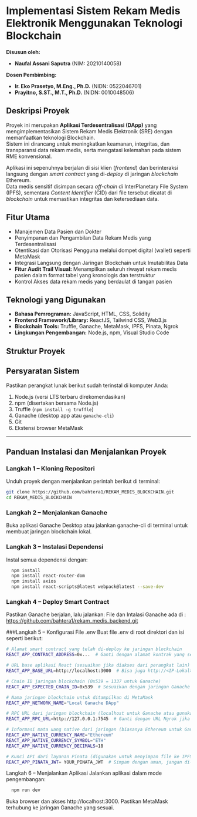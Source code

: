 # Implementasi Sistem Rekam Medis Elektronik Menggunakan Teknologi Blockchain

**Disusun oleh:**
* **Naufal Assani Saputra** (NIM: 20210140058)

**Dosen Pembimbing:**
* **Ir. Eko Prasetyo, M.Eng., Ph.D.** (NIDN: 0522046701)  
* **Prayitno, S.ST., M.T., Ph.D.** (NIDN: 0010048506)

## Deskripsi Proyek

Proyek ini merupakan **Aplikasi Terdesentralisasi (DApp)** yang mengimplementasikan Sistem Rekam Medis Elektronik (SRE) dengan memanfaatkan teknologi Blockchain.  
Sistem ini dirancang untuk meningkatkan keamanan, integritas, dan transparansi data rekam medis, serta mengatasi kelemahan pada sistem RME konvensional.

Aplikasi ini sepenuhnya berjalan di sisi klien (*frontend*) dan berinteraksi langsung dengan *smart contract* yang di-*deploy* di jaringan *blockchain* Ethereum.  
Data medis sensitif disimpan secara *off-chain* di InterPlanetary File System (IPFS), sementara *Content Identifier* (CID) dari file tersebut dicatat di *blockchain* untuk memastikan integritas dan ketersediaan data.

## Fitur Utama

* Manajemen Data Pasien dan Dokter  
* Penyimpanan dan Pengambilan Data Rekam Medis yang Terdesentralisasi  
* Otentikasi dan Otorisasi Pengguna melalui dompet digital (wallet) seperti MetaMask  
* Integrasi Langsung dengan Jaringan Blockchain untuk Imutabilitas Data  
* **Fitur Audit Trail Visual:** Menampilkan seluruh riwayat rekam medis pasien dalam format tabel yang kronologis dan terstruktur  
* Kontrol Akses data rekam medis yang berdaulat di tangan pasien  

## Teknologi yang Digunakan

* **Bahasa Pemrograman:** JavaScript, HTML, CSS, Solidity  
* **Frontend Framework/Library:** ReactJS, Tailwind CSS, Web3.js  
* **Blockchain Tools:** Truffle, Ganache, MetaMask, IPFS, Pinata, Ngrok  
* **Lingkungan Pengembangan:** Node.js, npm, Visual Studio Code

## Struktur Proyek


## Persyaratan Sistem

Pastikan perangkat lunak berikut sudah terinstal di komputer Anda:

1. Node.js (versi LTS terbaru direkomendasikan)  
2. npm (disertakan bersama Node.js)  
3. Truffle (`npm install -g truffle`)  
4. Ganache (desktop app atau `ganache-cli`)  
5. Git  
6. Ekstensi browser MetaMask  

---

## Panduan Instalasi dan Menjalankan Proyek

### Langkah 1 – Kloning Repositori

Unduh proyek dengan menjalankan perintah berikut di terminal:

```bash
git clone https://github.com/bahtera1/REKAM_MEDIS_BLOCKCHAIN.git
cd REKAM_MEDIS_BLOCKCHAIN
```
### Langkah 2 – Menjalankan Ganache
Buka aplikasi Ganache Desktop atau jalankan ganache-cli di terminal untuk membuat jaringan blockchain lokal.

### Langkah 3 – Instalasi Dependensi
Instal semua dependensi dengan:
```bash
  npm install
  npm install react-router-dom
  npm install axios
  npm install react-scripts@latest webpack@latest --save-dev
```

### Langkah 4 – Deploy Smart Contract
Pastikan Ganache berjalan, lalu jalankan:
File dan Intalasi Ganache ada di : https://github.com/bahtera1/rekam_medis_backend.git

###Langkah 5 – Konfigurasi File .env
Buat file .env di root direktori dan isi seperti berikut:
```bash
# Alamat smart contract yang telah di-deploy ke jaringan blockchain
REACT_APP_CONTRACT_ADDRESS=0x...  # Ganti dengan alamat kontrak yang sebenarnya

# URL base aplikasi React (sesuaikan jika diakses dari perangkat lain)
REACT_APP_BASE_URL=http://localhost:3000  # Bisa juga http://<IP-Lokal>:3000

# Chain ID jaringan blockchain (0x539 = 1337 untuk Ganache)
REACT_APP_EXPECTED_CHAIN_ID=0x539  # Sesuaikan dengan jaringan Ganache atau testnet yang kamu pakai

# Nama jaringan blockchain untuk ditampilkan di MetaMask
REACT_APP_NETWORK_NAME="Local Ganache DApp"

# RPC URL dari jaringan blockchain (localhost untuk Ganache atau gunakan ngrok untuk remote access)
REACT_APP_RPC_URL=http://127.0.0.1:7545  # Ganti dengan URL Ngrok jika ingin diakses dari jaringan lain(Misal Lewat Handphone)

# Informasi mata uang native dari jaringan (biasanya Ethereum untuk Ganache/Testnet)
REACT_APP_NATIVE_CURRENCY_NAME="Ethereum"
REACT_APP_NATIVE_CURRENCY_SYMBOL="ETH"
REACT_APP_NATIVE_CURRENCY_DECIMALS=18

# Kunci API dari layanan Pinata (digunakan untuk menyimpan file ke IPFS)
REACT_APP_PINATA_JWT= YOUR_PINATA_JWT  # Simpan dengan aman, jangan di-push ke GitHub

```
Langkah 6 – Menjalankan Aplikasi
Jalankan aplikasi dalam mode pengembangan:
```bash
  npm run dev
```
Buka browser dan akses http://localhost:3000.
Pastikan MetaMask terhubung ke jaringan Ganache yang sesuai.
